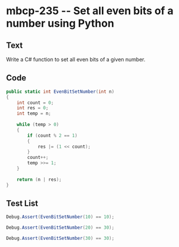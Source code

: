 # mbcp-235 -- Set all even bits of a number using Python

## Text

Write a C# function to set all even bits of a given number.

## Code

```csharp
public static int EvenBitSetNumber(int n) 
{ 
    int count = 0; 
    int res = 0; 
    int temp = n; 
    
    while (temp > 0) 
    { 
        if (count % 2 == 1) 
        { 
            res |= (1 << count); 
        } 
        count++; 
        temp >>= 1; 
    } 
    
    return (n | res); 
}
```

## Test List

```csharp
Debug.Assert(EvenBitSetNumber(10) == 10);
```

```csharp
Debug.Assert(EvenBitSetNumber(20) == 30);
```

```csharp
Debug.Assert(EvenBitSetNumber(30) == 30);
```
